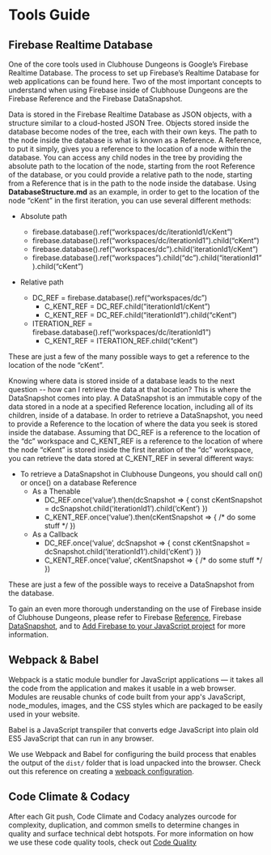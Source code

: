 # Tools Guide

## Firebase Realtime Database

One of the core tools used in Clubhouse Dungeons is Google’s Firebase Realtime Database. The process to set up Firebase’s Realtime Database for web applications can be found here. Two of the most important concepts to understand when using Firebase inside of Clubhouse Dungeons are the Firebase Reference and the Firebase DataSnapshot. 

Data is stored in the Firebase Realtime Database as JSON objects, with a structure similar to a cloud-hosted JSON Tree. Objects stored inside the database become nodes of the tree, each with their own keys. The path to the node inside the database is what is known as a Reference. A Reference, to put it simply, gives you a reference to the location of a node within the database. You can access any child nodes in the tree by providing the absolute path to the location of the node, starting from the root Reference of the database, or you could provide a relative path to the node, starting from a Reference that is in the path to the node inside the database. Using ____DatabaseStructure.md____ as an example, in order to get to the location of the node “cKent” in the first iteration, you can use several different methods:
*   Absolute path
    *   firebase.database().ref(“workspaces/dc/iterationId1/cKent”)
    *   firebase.database().ref(“workspaces/dc/iterationId1”).child(“cKent”)
    *   firebase.database().ref(“workspaces/dc”).child(‘iterationId1/cKent”)
    *   firebase.database().ref(“workspaces”).child(“dc”).child(“iterationId1”).child(“cKent”)

*   Relative path
    *   DC_REF = firebase.database().ref(“workspaces/dc”)
        *   C_KENT_REF = DC_REF.child(“iterationId1/cKent”)
        *   C_KENT_REF = DC_REF.child(“iterationId1”).child(“cKent”)
    *   ITERATION_REF = firebase.database().ref(“workspaces/dc/iterationId1”)
        *   C_KENT_REF = ITERATION_REF.child(“cKent”)

These are just a few of the many possible ways to get a reference to the location of the node “cKent”.

Knowing where data is stored inside of a database leads to the next question -- how can I retrieve the data at that location? This is where the DataSnapshot comes into play. A DataSnapshot is an immutable copy of the data stored in a node at a specified Reference location, including all of its children, inside of a database. In order to retrieve a DataSnapshot, you need to provide a Reference to the location of where the data you seek is stored inside the database. Assuming that DC_REF is a reference to the location of the “dc” workspace and C_KENT_REF is a reference to the location of where the node “cKent” is stored inside the first iteration of the “dc” workspace, you can retrieve the data stored at C_KENT_REF in several different ways:
*   To retrieve a DataSnapshot in Clubhouse Dungeons, you should call on() or once() on a database Reference
    *   As a Thenable
        *   DC_REF.once(‘value’).then(dcSnapshot => { const cKentSnapshot = dcSnapshot.child(‘iterationId1’).child(‘cKent’) })
        *   C_KENT_REF.once(‘value’).then(cKentSnapshot => { /* do some stuff */ })
    *   As a Callback
        *   DC_REF.once(‘value’, dcSnapshot => { const cKentSnapshot = dcSnapshot.child(‘iterationId1’).child(‘cKent’) })
        *   C_KENT_REF.once(‘value’, cKentSnapshot => { /* do some stuff */ })

These are just a few of the possible ways to receive a DataSnapshot from the database. 

To gain an even more thorough understanding on the use of Firebase inside of Clubhouse Dungeons, please refer to Firebase [Reference](https://firebase.google.com/docs/reference/js/firebase.database.Reference), Firebase [DataSnapshot](https://firebase.google.com/docs/reference/js/firebase.database.DataSnapshot), and to [Add Firebase to your JavaScript project](https://firebase.google.com/docs/web/setup) for more information.


## Webpack & Babel
Webpack is a static module bundler for JavaScript applications — it takes all the code from the application and makes it usable in a web browser. Modules are reusable chunks of code built from your app's JavaScript, node_modules, images, and the CSS styles which are packaged to be easily used in your website. 

Babel is a JavaScript transpiler that converts edge JavaScript into plain old ES5 JavaScript that can run in any browser.

We use Webpack and Babel for configuring the build process that enables the output of the `dist/` folder that is load unpacked into the browser. Check out this reference on creating a [webpack configuration](https://webpack.js.org/configuration/).


## Code Climate & Codacy

After each Git push, Code Climate and Codacy analyzes ourcode for complexity, duplication, and common smells to determine changes in quality and surface technical debt hotspots. For more information on how we use these code quality tools, check out [Code Quality](https://github.com/cse112-sp20/Clubhouse-Dungeons/wiki/Code_Quality)
